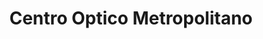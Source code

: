 ---
title: "Centro Optico Metropolitano"
url: /santiago/centro-optico-metropolitano/
shop: óptico
---